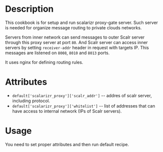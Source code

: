 Description
===========
This cookbook is for setup and run scalarizr proxy-gate server. Such server is needed for organize message routing to private clouds networks.

Servers from inner network can send messages to outer Scalr server through this proxy server at port `80`. And Scalr server can access inner servers by setting `receiver-addr` header in request with targets IP. This messages are listened on `8008`, `8010` and `8013` ports.

It uses nginx for defining routing rules.

Attributes
==========
* `default['scalarizr_proxy']['scalr_addr']` -- addres of scalr server, including protocol.
* `default['scalarizr_proxy']['whitelist']` -- list of addresses that can have access to internal network (IPs of Scalr servers).

Usage
=====
You need to set proper attributes and then run default recipe.
